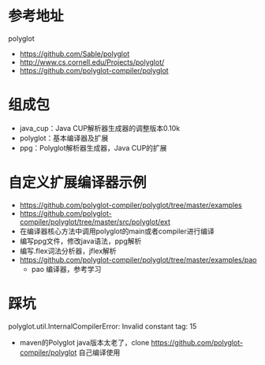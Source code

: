 # 参考地址
polyglot
- https://github.com/Sable/polyglot
- http://www.cs.cornell.edu/Projects/polyglot/
- https://github.com/polyglot-compiler/polyglot

# 组成包
- java_cup：Java CUP解析器生成器的调整版本0.10k
- polyglot：基本编译器及扩展
- ppg：Polyglot解析器生成器，Java CUP的扩展

# 自定义扩展编译器示例
- https://github.com/polyglot-compiler/polyglot/tree/master/examples
- https://github.com/polyglot-compiler/polyglot/tree/master/src/polyglot/ext
- 在编译器核心方法中调用polyglot的main或者compiler进行编译
- 编写ppg文件，修改java语法，ppg解析
- 编写.flex词法分析器，jflex解析
- https://github.com/polyglot-compiler/polyglot/tree/master/examples/pao
    - pao 编译器，参考学习

# 踩坑
polyglot.util.InternalCompilerError: Invalid constant tag: 15
- maven的Polyglot java版本太老了，clone https://github.com/polyglot-compiler/polyglot 自己编译使用

